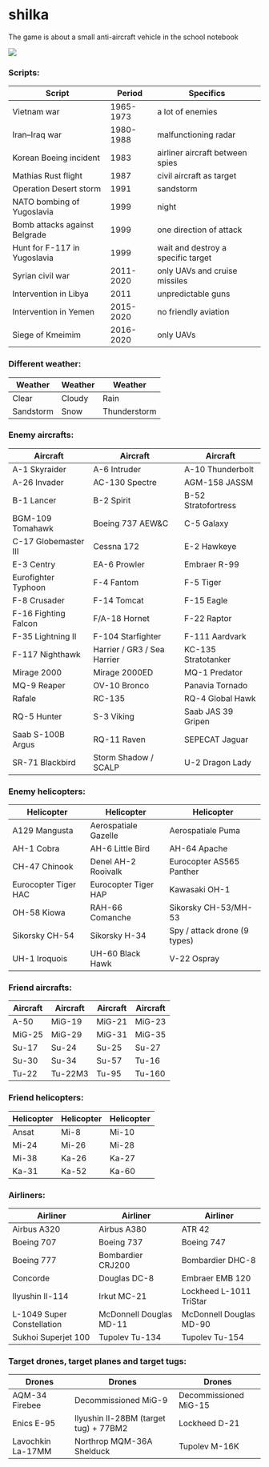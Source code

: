 # shilka
The game is about a small anti-aircraft vehicle in the school notebook

![](http://mig1023.ru/images/shilka.png)

### Scripts:

| Script | Period | Specifics |
| ------------- | ------------- | ------------- |
| Vietnam war | 1965-1973 | a lot of enemies |
| Iran–Iraq war | 1980-1988 | malfunctioning radar |
| Korean Boeing incident | 1983 | airliner aircraft between spies |
| Mathias Rust flight | 1987 | сivil aircraft as target |
| Operation Desert storm | 1991 | sandstorm |
| NATO bombing of Yugoslavia | 1999 | night |
| Bomb attacks against Belgrade | 1999 | one direction of attack |
| Hunt for F-117 in Yugoslavia | 1999 | wait and destroy a specific target |
| Syrian civil war | 2011-2020 | only UAVs and cruise missiles |
| Intervention in Libya | 2011 | unpredictable guns |
| Intervention in Yemen | 2015-2020 | no friendly aviation |
| Siege of Kmeimim | 2016-2020 | only UAVs |

### Different weather:

| Weather | Weather | Weather |
| ------------- | ------------- | ------------- |
| Clear | Cloudy | Rain |
| Sandstorm | Snow | Thunderstorm |

### Enemy aircrafts:

| Aircraft | Aircraft | Aircraft |
| ------------- | ------------- | ------------- |
| A-1 Skyraider | A-6 Intruder | A-10 Thunderbolt |
| A-26 Invader | AC-130 Spectre | AGM-158 JASSM |
| B-1 Lancer |B-2 Spirit | B-52 Stratofortress |
| BGM-109 Tomahawk | Boeing 737 AEW&C | C-5 Galaxy |
| C-17 Globemaster III | Cessna 172 | E-2 Hawkeye |
| E-3 Centry | EA-6 Prowler | Embraer R-99 |
| Eurofighter Typhoon | F-4 Fantom | F-5 Tiger |
| F-8 Crusader | F-14 Tomcat | F-15 Eagle |
| F-16 Fighting Falcon | F/A-18 Hornet | F-22 Raptor |
| F-35 Lightning II | F-104 Starfighter | F-111 Aardvark |
| F-117 Nighthawk | Harrier / GR3 / Sea Harrier | KC-135 Stratotanker |
| Mirage 2000 | Mirage 2000ED | MQ-1 Predator |
| MQ-9 Reaper | OV-10 Bronco | Panavia Tornado |
| Rafale | RC-135 | RQ-4 Global Hawk |
| RQ-5 Hunter | S-3 Viking | Saab JAS 39 Gripen |
| Saab S-100B Argus | RQ-11 Raven | SEPECAT Jaguar |
| SR-71 Blackbird | Storm Shadow / SCALP | U-2 Dragon Lady |

### Enemy helicopters:

| Helicopter | Helicopter | Helicopter |
| ------------- | ------------- | ------------- |
| A129 Mangusta | Aerospatiale Gazelle | Aerospatiale Puma |
| AH-1 Cobra | AH-6 Little Bird | AH-64 Apache |
| CH-47 Chinook | Denel AH-2 Rooivalk | Eurocopter AS565 Panther |
| Eurocopter Tiger HAC | Eurocopter Tiger HAP | Kawasaki OH-1 |
| OH-58 Kiowa | RAH-66 Comanche | Sikorsky CH-53/MH-53 |
| Sikorsky CH-54 | Sikorsky H-34 | Spy / attack drone (9 types) |
| UH-1 Iroquois | UH-60 Black Hawk | V-22 Ospray |

### Friend aircrafts:

| Aircraft | Aircraft | Aircraft | Aircraft |
| ------------- | ------------- | ------------- | ------------- |
| A-50 | MiG-19 | MiG-21 | MiG-23 |
| MiG-25 | MiG-29 | MiG-31 | MiG-35 |
| Su-17 | Su-24 | Su-25 | Su-27 |
| Su-30 | Su-34 | Su-57 | Tu-16 |
| Tu-22 | Tu-22M3 | Tu-95 | Tu-160 |

### Friend helicopters:

| Helicopter | Helicopter | Helicopter |
| ------------- | ------------- | ------------- |
| Ansat |Mi-8 | Mi-10 | 
| Mi-24 | Mi-26 | Mi-28 | 
| Mi-38 | Ka-26 | Ka-27 |
| Ka-31 | Ka-52 | Ka-60 |

### Airliners:

| Airliner | Airliner | Airliner |
| ------------- | ------------- | ------------- |
| Аirbus A320 | Аirbus A380 | ATR 42 |
| Boeing 707 | Boeing 737 | Boeing 747 |
| Boeing 777 | Bombardier CRJ200 | Bombardier DHC-8 |
| Concorde | Douglas DC-8 | Embraer EMB 120 |
| Ilyushin Il-114 | Irkut MC-21 | Lockheed L-1011 TriStar |
| L-1049 Super Constellation | McDonnell Douglas MD-11 | McDonnell Douglas MD-90 |
| Sukhoi Superjet 100 | Tupolev Tu-134 | Tupolev Tu-154 |

### Target drones, target planes and target tugs:

| Drones | Drones | Drones |
| ------------- | ------------- | ------------- |
| AQM-34 Firebee | Decommissioned MiG-9 | Decommissioned MiG-15 |
| Enics E-95 | Ilyushin Il-28BM (target tug) + 77BM2 | Lockheed D-21 |
| Lavochkin La-17MM | Northrop MQM-36A Shelduck | Tupolev M-16K |

